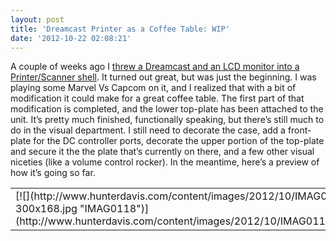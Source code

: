 ```yaml
---
layout: post
title: 'Dreamcast Printer as a Coffee Table: WIP'
date: '2012-10-22 02:08:21'
---
```



A couple of weeks ago I [threw a Dreamcast and an LCD monitor into a Printer/Scanner shell](http://www.hunterdavis.com/2012/10/08/dreamcast-printer/). It turned out great, but was just the beginning. I was playing some Marvel Vs Capcom on it, and I realized that with a bit of modification it could make for a great coffee table. The first part of that modification is completed, and the lower top-plate has been attached to the unit. It’s pretty much finished, functionally speaking, but there’s still much to do in the visual department. I still need to decorate the case, add a front-plate for the DC controller ports, decorate the upper portion of the top-plate and secure it the the plate that’s currently on there, and a few other visual niceties (like a volume control rocker). In the meantime, here’s a preview of how it’s going so far.

<table><row><td>[![](http://www.hunterdavis.com/content/images/2012/10/IMAG01181-300x168.jpg "IMAG0118")](http://www.hunterdavis.com/content/images/2012/10/IMAG01181.jpg)</td><td>[![](http://www.hunterdavis.com/content/images/2012/10/IMAG0124-300x168.jpg "IMAG0124")](http://www.hunterdavis.com/content/images/2012/10/IMAG0124.jpg)</td><td>[![](http://www.hunterdavis.com/content/images/2012/10/IMAG0126-300x168.jpg "IMAG0126")](http://www.hunterdavis.com/content/images/2012/10/IMAG0126.jpg)</td></row>  
</table>
